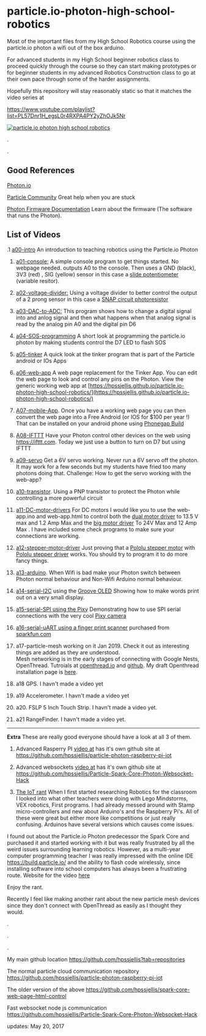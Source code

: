 # particle.io-photon-high-school-robotics
Most of the important files from my High School Robotics course using the particle.io photon a wifi out of the box arduino.


For advanced students in my High School beginner robotics class to proceed quickly through the course so they can start making prototypes or for beginner students in my advanced Robotics Construction class to go at their own pace through some of the harder assignments.

Hopefully this repository will stay reasonably static so that it matches the video series at

https://www.youtube.com/playlist?list=PL57Dnr1H_egsL0r4RXPA4PY2yZhOJk5Nr




[![particle.io photon high school robotics](http://img.youtube.com/vi/zRZJHMFL0p4/0.jpg)](https://www.youtube.com/playlist?list=PL57Dnr1H_egsL0r4RXPA4PY2yZhOJk5Nr)




.




.
## Good References



[Photon.io](https://www.particle.io/) 

[Particle Community](https://community.particle.io/) Great help when you are stuck

[Photon Firmware Documentation](https://docs.particle.io/reference/firmware/photon/) Learn about the firmware (The software that runs the Photon).




## List of Videos


.1 [a00-intro](https://youtu.be/bOPonnhGOUg?list=PL57Dnr1H_egsL0r4RXPA4PY2yZhOJk5Nr&t=5s) An introduction to teaching robotics using the Particle.io Photon

1. [a01-console:](https://youtu.be/chaqZgd_6Vs?list=PL57Dnr1H_egsL0r4RXPA4PY2yZhOJk5Nr&t=5s)  A simple console program to get things started. No webpage needed. outputs A0 to the console. Then uses a GND (black), 3V3 (red) , SIG (yellow) sensor in this case a [slide potentiometer](https://www.seeedstudio.com/Grove-Slide-Potentiometer-p-1196.html) (variable resitor).

1. [a02-voltage-divider:](https://youtu.be/ARvSD5UfkQE?list=PL57Dnr1H_egsL0r4RXPA4PY2yZhOJk5Nr&t=5s)  Using a voltage divider to better control the output of a 2 prong sensor in this case a [SNAP circuit photoresistor](http://www.elenco.com/product/productdetails/snap_circuits&amp%3Breg_parts=MTAw/photosensitive_resistor=ODE4)

1. [a03-DAC-to-ADC:](https://youtu.be/lFoDp0gJv_g?list=PL57Dnr1H_egsL0r4RXPA4PY2yZhOJk5Nr&t=5s) This program shows how to change a digital signal into and anlog signal and then what happens when that analog signal is read by the analog pin A0 and the digital pin D6 

1. [a04-SOS-programming](https://youtu.be/ZnaCcftdiR0?list=PL57Dnr1H_egsL0r4RXPA4PY2yZhOJk5Nr&t=5s) A short look at programming the particle.io photon by making students control the D7 LED to flash SOS

1. [a05-tinker](https://youtu.be/o0E6YIIJ4_Y?list=PL57Dnr1H_egsL0r4RXPA4PY2yZhOJk5Nr&t=5s) A quick look at the tinker program that is part of the Particle android or IOs Apps

1. [a06-web-app](https://youtu.be/NocvWycfz2o?list=PL57Dnr1H_egsL0r4RXPA4PY2yZhOJk5Nr&t=5s) A web page replacement for the Tinker App. You can edit the web page to look and control any pins on the Photon. View the generic working web app at [https://hpssjellis.github.io/particle.io-photon-high-school-robotics/](https://hpssjellis.github.io/particle.io-photon-high-school-robotics/)

1. [A07-mobile-App](https://youtu.be/nR8pwlmnSJU?list=PL57Dnr1H_egsL0r4RXPA4PY2yZhOJk5Nr&t=5s). Once you have a working web page you can then convert the web page into a Free Android (or IOS for $100 per year !) That can be installed on your android phone using [Phonegap Build](https://build.phonegap.com)

1. [A08-IFTTT](https://youtu.be/DOlYkTn84Bs?list=PL57Dnr1H_egsL0r4RXPA4PY2yZhOJk5Nr&t=5s) Have your Photon control other devices on the web using https://ifttt.com. Today we just use a button to turn on D7 but using IFTTT


1. [a09-servo](https://youtu.be/IlVX7E-KEmY?list=PL57Dnr1H_egsL0r4RXPA4PY2yZhOJk5Nr&t=5s) Get a 6V servo working. Never run a 6V servo off the photon. It may work for a few seconds but my students have fried too many photons doing that. Challenge: How to get the servo working with the web-app? 

1. [a10-transistor](https://youtu.be/S6xwStw-t1U?list=PL57Dnr1H_egsL0r4RXPA4PY2yZhOJk5Nr&t=5s). Using a PNP transistor to protect the Photon while controlling a more powerful circuit

1. [a11-DC-motor-drivers](https://youtu.be/-LZL-XpIsHs?list=PL57Dnr1H_egsL0r4RXPA4PY2yZhOJk5Nr&t=5s) For DC motors I would like you to use the web-app.ino and web-app.html to control both the [dual motor driver](https://www.pololu.com/product/713) to 13.5 V max and 1.2 Amp Max and the [big motor driver](https://www.pololu.com/product/1451) To 24V Max and 12 Amp Max . I have included some check programs to make sure your connections are working.

1. [a12-stepper-motor-driver](https://youtu.be/7wl20CeagmU?list=PL57Dnr1H_egsL0r4RXPA4PY2yZhOJk5Nr&t=5s) Just proving that a [Pololu stepper motor](https://www.pololu.com/product/1204) with [Pololu stepper driver](https://www.pololu.com/product/2134) works. You should try to program it to do more fancy things.

1. [a13-arduino](https://youtu.be/VYskWeBI9Os?list=PL57Dnr1H_egsL0r4RXPA4PY2yZhOJk5Nr&t=5s). When Wifi is bad make your Photon switch between Photon normal behaviour and Non-Wifi Arduino normal behaviour.

1. [a14-serial-I2C](https://youtu.be/oGOPE2gaRtE?list=PL57Dnr1H_egsL0r4RXPA4PY2yZhOJk5Nr&t=5s)  using the [Groove OLED](https://www.seeedstudio.com/Grove-OLED-Display-0.96%26quot%3B-p-781.html?gclid=CjwKCAjwuITNBRBFEiwA9N9YEF94ToMEP2Km6hlBt4COL7mtPW3P8zrbwAyTHhaB_6V2FNqwhNl2GxoCxYQQAvD_BwE) Showing how to make words print out on a very small display.

1. [a15-serial-SPI using the Pixy](https://youtu.be/AngRhXIYG2Y?list=PL57Dnr1H_egsL0r4RXPA4PY2yZhOJk5Nr&t=5s) Demonstrating how to use SPI serial connections with the very cool [Pixy camera](http://charmedlabs.com/default/pixy-cmucam5/)

1. [a16-serial-uART using a finger print scanner](https://youtu.be/GDRUk4ICt48?list=PL57Dnr1H_egsL0r4RXPA4PY2yZhOJk5Nr&t=5s) purchased from [sparkfun.com](https://www.sparkfun.com/products/13007)

1. a17-particle-mesh working on it Jan 2019. Check it out as interesting things are added as they are understood.<br>
   Mesh networking is in the early stages of connecting with Google Nests, OpenThread. Tutroials at [openthread.io](https://openthread.io/) and [github](https://github.com/openthread). My draft Openthread installation page is [here](https://hpssjellis.github.io/particle.io-photon-high-school-robotics/a17-particle-mesh/openthread/install-openthread.html).



1. a18 GPS. I havn't made a video yet

1. a19 Accelerometer. I havn't made a video yet

1. a20. FSLP  5 Inch  Touch Strip. I havn't made a video yet.

1. a21 RangeFinder.   I havn't made a video yet.
----------------------------------------------------------------------------------------------------------------------------


**Extra**
These are really good everyone should have a look at all 3 of them.

1. Advanced Rasperry PI [video at](https://www.youtube.com/watch?v=h5NnSbo351I&index=1&list=PL57Dnr1H_egsL0r4RXPA4PY2yZhOJk5Nr) has it's own github site at https://github.com/hpssjellis/particle-photon-raspberry-pi-iot





1. Advanced websockets [video at](https://www.youtube.com/watch?v=zRZJHMFL0p4&index=2&list=PL57Dnr1H_egsL0r4RXPA4PY2yZhOJk5Nr&t=5s) has it's own github site at https://github.com/hpssjellis/Particle-Spark-Core-Photon-Websocket-Hack



1. [The IoT rant](https://youtu.be/1ZYcCXPAMPo?list=PL57Dnr1H_egsL0r4RXPA4PY2yZhOJk5Nr) When I first started researching Robotics for the classroom I looked into what other teachers were doing with Lego Mindstorms, VEX robotics, First programs. I had already messed around with Stamp micro-controllers and new about Arduino's and the Raspberry Pi's. All of these were great but either more like competitions or just really confusing. Arduinos have several versions which causes come issues.


I found out about the Particle.io Photon predecessor the Spark Core and purchased it and started working with it but was really frustrated by all the weird issues surrounding learning robotics. However, as a multi-year computer programming teacher I was really impressed with the online IDE https://build.particle.io/ and the ability to flash code wirelessly, since installing software into school computers has always been a frustrating route.
Website for the video [here](https://www.rocksetta.com/spark-core-photon/iot-rant/)

Enjoy the rant.

Recently I feel like making another rant about the new particle mesh devices since they don't connect with OpenThread as easily as I thought they would.




.




.





.









My main github location
https://github.com/hpssjellis?tab=repositories


The normal particle cloud communication repository
https://github.com/hpssjellis/particle-photon-raspberry-pi-iot

The older version of the above
https://github.com/hpssjellis/spark-core-web-page-html-control

Fast websocket node js communication
https://github.com/hpssjellis/Particle-Spark-Core-Photon-Websocket-Hack






updates: May 20, 2017





